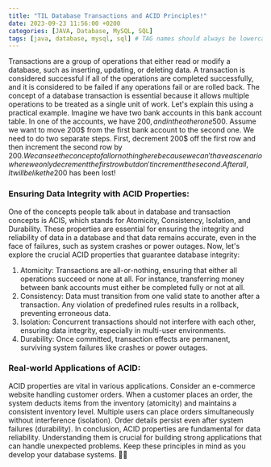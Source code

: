 ```yaml
---
title: "TIL Database Transactions and ACID Principles!"
date: 2023-09-23 11:56:00 +0200
categories: [JAVA, Database, MySQL, SQL]
tags: [java, database, mysql, sql] # TAG names should always be lowercase
---
```


Transactions are a group of operations that either read or modify a database, such as inserting, updating, or deleting data. A transaction is considered successful if all of the operations are completed successfully, and it is considered to be failed if any operations fail or are rolled back. The concept of a database transaction is essential because it allows multiple operations to be treated as a single unit of work.
Let's explain this using a practical example. Imagine we have two bank accounts in this bank account table. In one of the accounts, we have 200$, and in the other one 500$. Assume we want to move 200$ from the first bank account to the second one. We need to do two separate steps. First, decrement 200$ off the first row and then increment the second row by 200$. We can see the concept of all or nothing here because we can't have a scenario where we only decrement the first row but don't increment the second. After all, It will be like the 200$ has been lost!

### Ensuring Data Integrity with ACID Properties:

One of the concepts people talk about in database and transaction concepts is ACIS, which stands for Atomicity, Consistency, Isolation, and Durability. These properties are essential for ensuring the integrity and reliability of data in a database and that data remains accurate, even in the face of failures, such as system crashes or power outages.
Now, let's explore the crucial ACID properties that guarantee database integrity:

1. Atomicity: Transactions are all-or-nothing, ensuring that either all operations succeed or none at all. For instance, transferring money between bank accounts must either be completed fully or not at all.
2. Consistency: Data must transition from one valid state to another after a transaction. Any violation of predefined rules results in a rollback, preventing erroneous data.
3. Isolation: Concurrent transactions should not interfere with each other, ensuring data integrity, especially in multi-user environments.
4. Durability: Once committed, transaction effects are permanent, surviving system failures like crashes or power outages.

### Real-world Applications of ACID:

ACID properties are vital in various applications. Consider an e-commerce website handling customer orders. When a customer places an order, the system deducts items from the inventory (atomicity) and maintains a consistent inventory level. Multiple users can place orders simultaneously without interference (isolation). Order details persist even after system failures (durability).
In conclusion, ACID properties are fundamental for data reliability. Understanding them is crucial for building strong applications that can handle unexpected problems. Keep these principles in mind as you develop your database systems. 💾🌟

